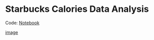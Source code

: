 # Starbucks Calories Data Analysis
Code: [Notebook](starbucks_data_analysis.ipynb)

[image](chart_marks_png)
